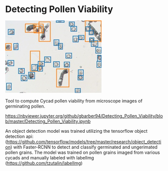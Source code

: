# Detecting Pollen Viability

![](results/195_01_01_bbox.jpg)

Tool to compute Cycad pollen viability from microscope images of germinating pollen. 

https://nbviewer.jupyter.org/github/gbarber94/Detecting_Pollen_Viability/blob/master/Detecting_Pollen_Viability.ipynb

An object detection model was trained utilizing the tensorflow object detection api: (https://github.com/tensorflow/models/tree/master/research/object_detection) with Faster-RCNN to detect and classify 
germinated and ungerimated pollen grains. The model was trained on pollen grains imaged from various cycads 
and manually labeled with labelImg (https://github.com/tzutalin/labelImg)
